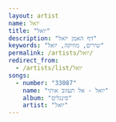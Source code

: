 ```yaml
---
layout: artist
name: יואל
title: "יואל"
description: "דף האמן יואל"
keywords: "שירים, מוזיקה, יואל"
permalink: /artists/יואל/
redirect_from:
  - /artists/list/יואל
songs:
  - number: "33087"
    name: "יואל - אל תעזוב אותי"
    album: "סינגלים"
    artist: "יואל"
---
```

